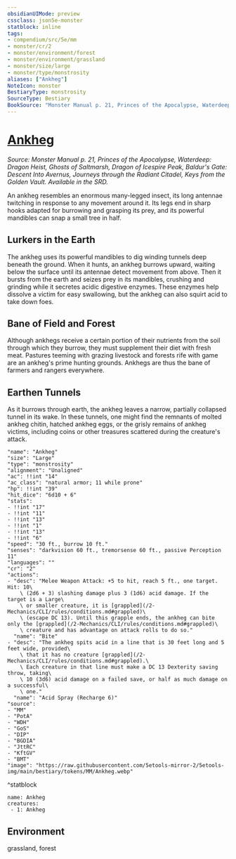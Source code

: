 ```yaml
---
obsidianUIMode: preview
cssclass: json5e-monster
statblock: inline
tags:
- compendium/src/5e/mm
- monster/cr/2
- monster/environment/forest
- monster/environment/grassland
- monster/size/large
- monster/type/monstrosity
aliases: ["Ankheg"]
NoteIcon: monster
BestiaryType: monstrosity
SourceType: Bestiary
BookSource: "Monster Manual p. 21, Princes of the Apocalypse, Waterdeep: Dragon Heist, Ghosts of Saltmarsh, Dragon of Icespire Peak, Baldur's Gate: Descent Into Avernus, Journeys through the Radiant Citadel, Keys from the Golden Vault. Available in the SRD."
---
```

# [Ankheg](2-Mechanics/CLI/bestiary/monstrosity/ankheg.md)
*Source: Monster Manual p. 21, Princes of the Apocalypse, Waterdeep: Dragon Heist, Ghosts of Saltmarsh, Dragon of Icespire Peak, Baldur's Gate: Descent Into Avernus, Journeys through the Radiant Citadel, Keys from the Golden Vault. Available in the SRD.*  

An ankheg resembles an enormous many-legged insect, its long antennae twitching in response to any movement around it. Its legs end in sharp hooks adapted for burrowing and grasping its prey, and its powerful mandibles can snap a small tree in half.

## Lurkers in the Earth

The ankheg uses its powerful mandibles to dig winding tunnels deep beneath the ground. When it hunts, an ankheg burrows upward, waiting below the surface until its antennae detect movement from above. Then it bursts from the earth and seizes prey in its mandibles, crushing and grinding while it secretes acidic digestive enzymes. These enzymes help dissolve a victim for easy swallowing, but the ankheg can also squirt acid to take down foes.

## Bane of Field and Forest

Although ankhegs receive a certain portion of their nutrients from the soil through which they burrow, they must supplement their diet with fresh meat. Pastures teeming with grazing livestock and forests rife with game are an ankheg's prime hunting grounds. Ankhegs are thus the bane of farmers and rangers everywhere.

## Earthen Tunnels

As it burrows through earth, the ankheg leaves a narrow, partially collapsed tunnel in its wake. In these tunnels, one might find the remnants of molted ankheg chitin, hatched ankheg eggs, or the grisly remains of ankheg victims, including coins or other treasures scattered during the creature's attack.

```statblock
"name": "Ankheg"
"size": "Large"
"type": "monstrosity"
"alignment": "Unaligned"
"ac": !!int "14"
"ac_class": "natural armor; 11 while prone"
"hp": !!int "39"
"hit_dice": "6d10 + 6"
"stats":
- !!int "17"
- !!int "11"
- !!int "13"
- !!int "1"
- !!int "13"
- !!int "6"
"speed": "30 ft., burrow 10 ft."
"senses": "darkvision 60 ft., tremorsense 60 ft., passive Perception 11"
"languages": ""
"cr": "2"
"actions":
- "desc": "Melee Weapon Attack: +5 to hit, reach 5 ft., one target. Hit: 10\
    \ (2d6 + 3) slashing damage plus 3 (1d6) acid damage. If the target is a Large\
    \ or smaller creature, it is [grappled](/2-Mechanics/CLI/rules/conditions.md#grappled)\
    \ (escape DC 13). Until this grapple ends, the ankheg can bite only the [grappled](/2-Mechanics/CLI/rules/conditions.md#grappled)\
    \ creature and has advantage on attack rolls to do so."
  "name": "Bite"
- "desc": "The ankheg spits acid in a line that is 30 feet long and 5 feet wide, provided\
    \ that it has no creature [grappled](/2-Mechanics/CLI/rules/conditions.md#grappled).\
    \ Each creature in that line must make a DC 13 Dexterity saving throw, taking\
    \ 10 (3d6) acid damage on a failed save, or half as much damage on a successful\
    \ one."
  "name": "Acid Spray (Recharge 6)"
"source":
- "MM"
- "PotA"
- "WDH"
- "GoS"
- "DIP"
- "BGDIA"
- "JttRC"
- "KftGV"
- "BMT"
"image": "https://raw.githubusercontent.com/5etools-mirror-2/5etools-img/main/bestiary/tokens/MM/Ankheg.webp"
```
^statblock

```encounter-table
name: Ankheg
creatures:
 - 1: Ankheg
```

## Environment

grassland, forest